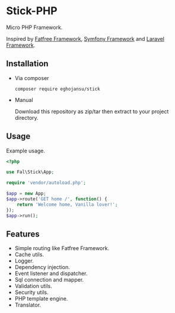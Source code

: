 # Stick-PHP

Micro PHP Framework.

Inspired by [Fatfree Framework][1], [Symfony Framework][2] and [Laravel Framework][3].

## Installation

- Via composer

  ```composer require eghojansu/stick```

- Manual

  Download this repository as zip/tar then extract to your project directory.

## Usage

Example usage.

```php
<?php

use Fal\Stick\App;

require 'vendor/autoload.php';

$app = new App;
$app->route('GET home /', function() {
    return 'Welcome home, Vanilla lover!';
});
$app->run();

```

## Features

- Simple routing like Fatfree Framework.
- Cache utils.
- Logger.
- Dependency injection.
- Event listener and dispatcher.
- Sql connection and mapper.
- Validation utils.
- Security utils.
- PHP template engine.
- Translator.


[1]: http://fatfreeframework.com
[2]: http://symfony.com
[3]: http://laravel.com